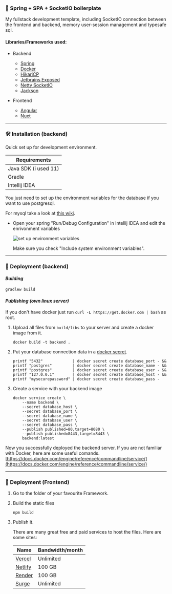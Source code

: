 ### 🌿 Spring + SPA + SocketIO boilerplate

My fullstack development template, including SocketIO connection between the frontend and backend, memory
user-session management and typesafe sql.

#### Libraries/Frameworks used:

- Backend
    - [Spring](https://spring.io)
    - [Docker](https://www.docker.com)
    - [HikariCP](https://github.com/brettwooldridge/HikariCP)
    - [Jetbrains Exposed](https://github.com/JetBrains/Exposed)
    - [Netty SocketIO](https://github.com/mrniko/netty-socketio)
    - [Jackson](https://github.com/FasterXML/jackson)

- Frontend
    - [Angular](https://angular.io)
    - [Nuxt](https://nuxtjs.org)

---

### 🛠 Installation (backend)

Quick set up for development environment.

Requirements |
------------ |
Java SDK (i used 11) |
Gradle |
Intellij IDEA |

You just need to set up the environment variables for the database if you want to use postgresql.

For mysql take a look at [this wiki](https://github.com/JetBrains/Exposed/wiki/DataBase-and-DataSource).

- Open your spring "Run/Debug Configuration" in Intellij IDEA and edit the enrivonment variables

    ![set up environment variables](https://i.imgur.com/yJxnYpZ.png)
    
    Make sure you check "Include system environment variables".

---

### 🚅 Deployment (backend)

#### *Building*
    gradlew build

#### *Publishing (own linux server)*
If you don't have docker just run ``curl -L https://get.docker.com | bash`` as root.

1. Upload all files from `build/libs` to your server and create a docker image from it.
    ```shell script
   docker build -t backend .
    ```

2. Put your database connection data in a [docker secret](https://docs.docker.com/engine/swarm/secrets/).
    ```shell script
   printf "5432"             | docker secret create database_port - &&
   printf "postgres"         | docker secret create database_name - &&
   printf "postgres"         | docker secret create database_user - &&
   printf "127.0.0.1"        | docker secret create database_host - &&
   printf "mysecurepassword" | docker secret create database_pass -
    ```

3. Create a service with your backend image
    ```shell script
   docker service create \
        --name backend \
        --secret database_host \
        --secret database_port \
        --secret database_name \
        --secret database_user \
        --secret database_pass \
        --publish published=80,target=8080 \
        --publish published=8443,target=8443 \
        backend:latest
    ```

Now you successfully deployed the backend server. If you are not familiar with Docker, here are some useful comands. [https://docs.docker.com/engine/reference/commandline/service/](https://docs.docker.com/engine/reference/commandline/service/)

---

### 🚅 Deployment (Frontend)
1. Go to the folder of your favourite Framework.

2. Build the static files
   ```
   npm build
   ```
   
3. Publish it.

    There are many great free and paid services to host the files. Here are some sites:
    
    Name | Bandwidth/month
    ------------ | ------------
    [Vercel](https://vercel.com/) | Unlimited
    [Netlify](https://www.netlify.com/) | 100 GB
    [Render](https://render.com/) | 100 GB
    [Surge](https://surge.sh/) | Unlimited
